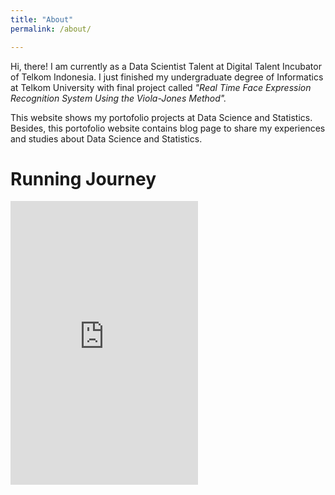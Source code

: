 ```yaml
---
title: "About"
permalink: /about/

---
```


Hi, there! I am currently as a Data Scientist Talent at Digital Talent Incubator of Telkom Indonesia. I just finished my undergraduate degree of Informatics at Telkom University with final project called *"Real Time Face Expression Recognition System Using the Viola-Jones Method".*

This website shows my portofolio projects at Data Science and Statistics. Besides, this portofolio website contains blog page to share my experiences and studies about Data Science and Statistics.


# Running Journey

<iframe height='454' width='300' frameborder='0' allowtransparency='true' scrolling='no' src='https://www.strava.com/athletes/87075821/latest-rides/04d055e488adf102c9c91816d6dca11f24168b71'></iframe>
